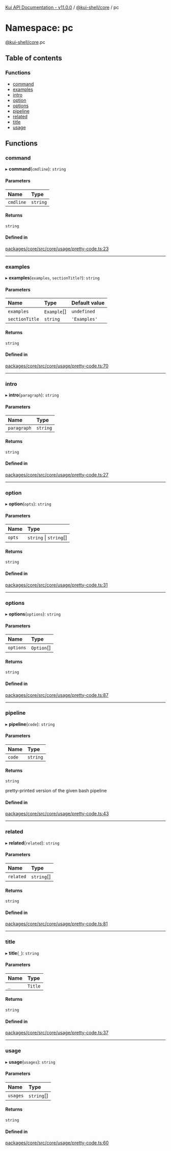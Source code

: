 [Kui API Documentation - v11.0.0](../README.md) / [@kui-shell/core](kui_shell_core.md) / pc

# Namespace: pc

[@kui-shell/core](kui_shell_core.md).pc

## Table of contents

### Functions

- [command](kui_shell_core.pc.md#command)
- [examples](kui_shell_core.pc.md#examples)
- [intro](kui_shell_core.pc.md#intro)
- [option](kui_shell_core.pc.md#option)
- [options](kui_shell_core.pc.md#options)
- [pipeline](kui_shell_core.pc.md#pipeline)
- [related](kui_shell_core.pc.md#related)
- [title](kui_shell_core.pc.md#title)
- [usage](kui_shell_core.pc.md#usage)

## Functions

### command

▸ **command**(`cmdline`): `string`

#### Parameters

| Name      | Type     |
| :-------- | :------- |
| `cmdline` | `string` |

#### Returns

`string`

#### Defined in

[packages/core/src/core/usage/pretty-code.ts:23](https://github.com/kubernetes-sigs/kui/blob/kui/packages/core/src/core/usage/pretty-code.ts#L23)

---

### examples

▸ **examples**(`examples`, `sectionTitle?`): `string`

#### Parameters

| Name           | Type        | Default value |
| :------------- | :---------- | :------------ |
| `examples`     | `Example`[] | `undefined`   |
| `sectionTitle` | `string`    | `'Examples'`  |

#### Returns

`string`

#### Defined in

[packages/core/src/core/usage/pretty-code.ts:70](https://github.com/kubernetes-sigs/kui/blob/kui/packages/core/src/core/usage/pretty-code.ts#L70)

---

### intro

▸ **intro**(`paragraph`): `string`

#### Parameters

| Name        | Type     |
| :---------- | :------- |
| `paragraph` | `string` |

#### Returns

`string`

#### Defined in

[packages/core/src/core/usage/pretty-code.ts:27](https://github.com/kubernetes-sigs/kui/blob/kui/packages/core/src/core/usage/pretty-code.ts#L27)

---

### option

▸ **option**(`opts`): `string`

#### Parameters

| Name   | Type                   |
| :----- | :--------------------- |
| `opts` | `string` \| `string`[] |

#### Returns

`string`

#### Defined in

[packages/core/src/core/usage/pretty-code.ts:31](https://github.com/kubernetes-sigs/kui/blob/kui/packages/core/src/core/usage/pretty-code.ts#L31)

---

### options

▸ **options**(`options`): `string`

#### Parameters

| Name      | Type       |
| :-------- | :--------- |
| `options` | `Option`[] |

#### Returns

`string`

#### Defined in

[packages/core/src/core/usage/pretty-code.ts:87](https://github.com/kubernetes-sigs/kui/blob/kui/packages/core/src/core/usage/pretty-code.ts#L87)

---

### pipeline

▸ **pipeline**(`code`): `string`

#### Parameters

| Name   | Type     |
| :----- | :------- |
| `code` | `string` |

#### Returns

`string`

pretty-printed version of the given bash pipeline

#### Defined in

[packages/core/src/core/usage/pretty-code.ts:43](https://github.com/kubernetes-sigs/kui/blob/kui/packages/core/src/core/usage/pretty-code.ts#L43)

---

### related

▸ **related**(`related`): `string`

#### Parameters

| Name      | Type       |
| :-------- | :--------- |
| `related` | `string`[] |

#### Returns

`string`

#### Defined in

[packages/core/src/core/usage/pretty-code.ts:81](https://github.com/kubernetes-sigs/kui/blob/kui/packages/core/src/core/usage/pretty-code.ts#L81)

---

### title

▸ **title**(`_`): `string`

#### Parameters

| Name | Type    |
| :--- | :------ |
| `_`  | `Title` |

#### Returns

`string`

#### Defined in

[packages/core/src/core/usage/pretty-code.ts:37](https://github.com/kubernetes-sigs/kui/blob/kui/packages/core/src/core/usage/pretty-code.ts#L37)

---

### usage

▸ **usage**(`usages`): `string`

#### Parameters

| Name     | Type       |
| :------- | :--------- |
| `usages` | `string`[] |

#### Returns

`string`

#### Defined in

[packages/core/src/core/usage/pretty-code.ts:60](https://github.com/kubernetes-sigs/kui/blob/kui/packages/core/src/core/usage/pretty-code.ts#L60)
